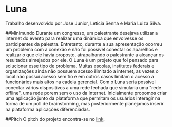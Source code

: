 # Luna
Trabalho desenvolvido por Jose Junior, Leticia Senna e Maria Luiza Silva.

##Minimundo
Durante um congresso, um palestrante desejava utilizar a internet do evento para realizar uma dinâmica que envolvesse os participantes da palestra. Entretanto, durante a sua apresentação ocorreu um problema com a conexão e não foi possível conectar os aparelhos e realizar o que ele havia proposto, atrapalhando o palestrante a alcançar os resultados almejados por ele. O Luna é um projeto que foi pensado para solucionar esse tipo de problema. Muitas escolas, institutos federais e organizações ainda não possuem acesso ilimitado a internet, as vezes o local não possui acesso sem fio e em outros casos limitam o acesso a funcionários mais altos na cadeia gerencial. Com o Luna seria possível conectar vários dispositivos a uma rede fechada que simularia uma "rede offline", uma rede porem sem o uso da Internet. Inicialmente propomos criar uma aplicação junto da plataforma que permitam os usuários interagir na forma de um poll de brainstorming, mas posteriormente planejamos inserir na plataforma aplicações diferenciadas.

##Pitch
O pitch do projeto encontra-se no [link](https://drive.google.com/open?id=1P1O_vAfgPdu1r5bQWXa1enoAe3cceEBnlteTGw8UXTE).
